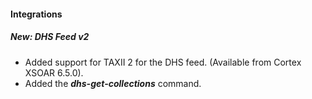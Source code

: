 
#### Integrations
##### New: DHS Feed v2
- Added support for TAXII 2 for the DHS feed. (Available from Cortex XSOAR 6.5.0).
- Added the ***dhs-get-collections*** command.
